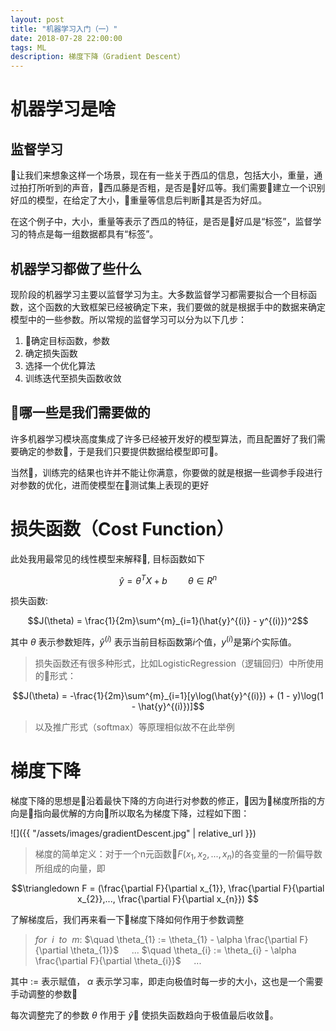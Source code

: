 ```yaml
---
layout: post
title: "机器学习入门（一）"
date: 2018-07-28 22:00:00
tags: ML
description: 梯度下降（Gradient Descent） 
---
```


# 机器学习是啥
## 监督学习
让我们来想象这样一个场景，现在有一些关于西瓜的信息，包括大小，重量，通过拍打所听到的声音，西瓜藤是否粗，是否是好瓜等。我们需要建立一个识别好瓜的模型，在给定了大小，重量等信息后判断其是否为好瓜。

在这个例子中，大小，重量等表示了西瓜的特征，是否是好瓜是“标签”，监督学习的特点是每一组数据都具有“标签”。
## 机器学习都做了些什么
现阶段的机器学习主要以监督学习为主。大多数监督学习都需要拟合一个目标函数，这个函数的大致框架已经被确定下来，我们要做的就是根据手中的数据来确定模型中的一些参数。所以常规的监督学习可以分为以下几步：
1. 确定目标函数，参数
2. 确定损失函数
3. 选择一个优化算法
4. 训练迭代至损失函数收敛

## 哪一些是我们需要做的
许多机器学习模块高度集成了许多已经被开发好的模型算法，而且配置好了我们需要确定的参数，于是我们只要提供数据给模型即可。

当然，训练完的结果也许并不能让你满意，你要做的就是根据一些调参手段进行对参数的优化，进而使模型在测试集上表现的更好

# 损失函数（Cost Function）
此处我用最常见的线性模型来解释, 目标函数如下

$$\hat{y} = \theta^{T}X + b \quad \quad \theta\in R^{n}$$

损失函数:

$$J(\theta) = \frac{1}{2m}\sum^{m}_{i=1}(\hat{y}^{(i)} - y^{(i)})^2$$

其中&nbsp;$\theta$&nbsp;表示参数矩阵，$\hat{y}^{(i)}$&nbsp;表示当前目标函数第$i$个值，$y^{(i)}$是第$i$个实际值。

> 损失函数还有很多种形式，比如LogisticRegression（逻辑回归）中所使用的形式：

$$J(\theta) = -\frac{1}{2m}\sum^{m}_{i=1}[y\log(\hat{y}^{(i)}) + (1 - y)\log(1 - \hat{y}^{(i)})]$$

> 以及推广形式（softmax）等原理相似故不在此举例

# 梯度下降
梯度下降的思想是沿着最快下降的方向进行对参数的修正，因为梯度所指的方向是指向最优解的方向所以取名为梯度下降，过程如下图：

![]({{ "/assets/images/gradientDescent.jpg" | relative_url }})
> 梯度的简单定义：对于一个n元函数$F(x_{1}, x_{2},..., x_{n})$的各变量的一阶偏导数所组成的向量，即

$$\triangledown F = (\frac{\partial F}{\partial x_{1}}, \frac{\partial F}{\partial x_{2}},..., \frac{\partial F}{\partial x_{n}})
$$

了解梯度后，我们再来看一下梯度下降如何作用于参数调整

> $for$&nbsp;&nbsp;$i$&nbsp;&nbsp;$to$&nbsp;&nbsp;$m:$
> $\quad \theta_{1} := \theta_{1} - \alpha \frac{\partial F}{\partial \theta_{1}}$
> $\quad ...$
> $\quad \theta_{i} := \theta_{i} - \alpha \frac{\partial F}{\partial \theta_{i}}$
> $\quad ...$

其中&nbsp;$:=$&nbsp;表示赋值，&nbsp;$\alpha$&nbsp;表示学习率，即走向极值时每一步的大小，这也是一个需要手动调整的参数

每次调整完了的参数&nbsp;$\theta$&nbsp;作用于&nbsp;$\hat{y}$&nbsp;使损失函数趋向于极值最后收敛。

